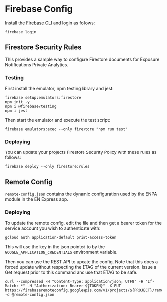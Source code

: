 # Firebase Config

Install the [Firebase CLI](https://firebase.google.com/docs/cli) and login as
follows:

```shell script
firebase login
```

## Firestore Security Rules

This provides a sample way to configure Firestore documents for
Exposure Notifications Private Analytics.

### Testing

First install the emulator, npm testing library and jest:

```shell script
firebase setup:emulators:firestore
npm init -y
npm i @firebase/testing
npm i jest
```

Then start the emulator and execute the test script:

```shell script
firebase emulators:exec --only firestore "npm run test"
```

### Deploying

You can update your projects Firestore Security Policy with these rules as
follows:

```shell script
firebase deploy --only firestore:rules
```

## Remote Config

`remote-config.json` contains the dynamic configuration used by the ENPA module
in the EN Express app.

### Deploying

To update the remote config, edit the file and then get a bearer token for the
service account you wish to authenticate with:

```shell script
gcloud auth application-default print-access-token
```

This will use the key in the json pointed to by the `GOOGLE_APPLICATION_CREDENTIALS`
environment variable.

Then you can use the REST API to update the config. Note that this does a forced
update without respecting the ETAG of the current version. Issue a Get request
prior to this command and use that ETAG to be safe.

```shell script
curl --compressed -H "Content-Type: application/json; UTF8" -H "If-Match: *" -H "Authorization: Bearer ${TOKEN}" -X PUT https://firebaseremoteconfig.googleapis.com/v1/projects/${PROJECT}/remoteConfig -d @remote-config.json
```